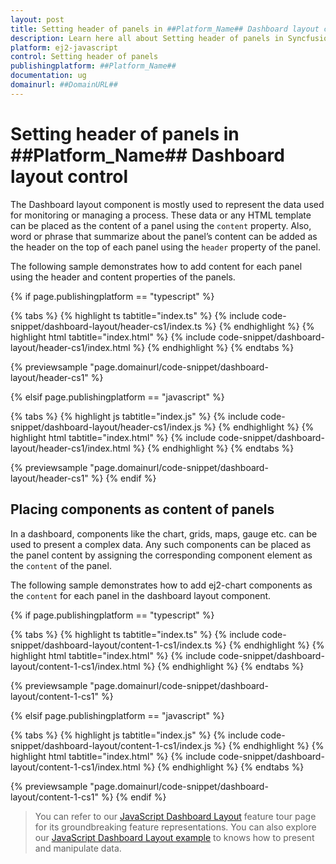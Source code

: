 ```yaml
---
layout: post
title: Setting header of panels in ##Platform_Name## Dashboard layout control | Syncfusion
description: Learn here all about Setting header of panels in Syncfusion ##Platform_Name## Dashboard layout control of Syncfusion Essential JS 2 and more.
platform: ej2-javascript
control: Setting header of panels 
publishingplatform: ##Platform_Name##
documentation: ug
domainurl: ##DomainURL##
---
```


# Setting header of panels in ##Platform_Name## Dashboard layout control

The Dashboard layout component is mostly used to represent the data used for monitoring or managing a process. These data or any HTML template can be placed as the content of a panel using the `content` property. Also, word or phrase that summarize about the panel’s content can be added as the header on the top of each panel using the `header` property of the panel.

The following sample demonstrates how to add content for each panel using the header and content properties of the panels.

{% if page.publishingplatform == "typescript" %}

 {% tabs %}
{% highlight ts tabtitle="index.ts" %}
{% include code-snippet/dashboard-layout/header-cs1/index.ts %}
{% endhighlight %}
{% highlight html tabtitle="index.html" %}
{% include code-snippet/dashboard-layout/header-cs1/index.html %}
{% endhighlight %}
{% endtabs %}
        
{% previewsample "page.domainurl/code-snippet/dashboard-layout/header-cs1" %}

{% elsif page.publishingplatform == "javascript" %}

{% tabs %}
{% highlight js tabtitle="index.js" %}
{% include code-snippet/dashboard-layout/header-cs1/index.js %}
{% endhighlight %}
{% highlight html tabtitle="index.html" %}
{% include code-snippet/dashboard-layout/header-cs1/index.html %}
{% endhighlight %}
{% endtabs %}

{% previewsample "page.domainurl/code-snippet/dashboard-layout/header-cs1" %}
{% endif %}

## Placing components as content of panels

In a dashboard, components like the chart, grids, maps, gauge etc. can be used to present a complex data. Any such components can be placed as the panel content by assigning the corresponding component element as the `content` of the panel.

The following sample demonstrates how to add ej2-chart components as the `content` for each panel in the dashboard layout component.

{% if page.publishingplatform == "typescript" %}

 {% tabs %}
{% highlight ts tabtitle="index.ts" %}
{% include code-snippet/dashboard-layout/content-1-cs1/index.ts %}
{% endhighlight %}
{% highlight html tabtitle="index.html" %}
{% include code-snippet/dashboard-layout/content-1-cs1/index.html %}
{% endhighlight %}
{% endtabs %}
        
{% previewsample "page.domainurl/code-snippet/dashboard-layout/content-1-cs1" %}

{% elsif page.publishingplatform == "javascript" %}

{% tabs %}
{% highlight js tabtitle="index.js" %}
{% include code-snippet/dashboard-layout/content-1-cs1/index.js %}
{% endhighlight %}
{% highlight html tabtitle="index.html" %}
{% include code-snippet/dashboard-layout/content-1-cs1/index.html %}
{% endhighlight %}
{% endtabs %}

{% previewsample "page.domainurl/code-snippet/dashboard-layout/content-1-cs1" %}
{% endif %}

> You can refer to our [JavaScript Dashboard Layout](https://www.syncfusion.com/javascript-ui-controls/js-dashboard-layout) feature tour page for its groundbreaking feature representations. You can also explore our [JavaScript Dashboard Layout example](https://ej2.syncfusion.com/demos/#/material/dashboard-layout/default.html) to knows how to present and manipulate data.